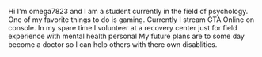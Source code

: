   Hi I'm omega7823 and I am a student currently in the field of psychology.
One of my favorite things to do is gaming. Currently I stream GTA Online on console.
In my spare time I volunteer at a recovery center just for field experience with mental health personal
My future plans are to some day become a doctor so I can help others with there own disablities.
